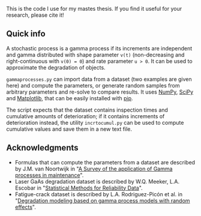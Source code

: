 This is the code I use for my mastes thesis. If you find it useful for your research, please cite it!

## Quick info
A stochastic process is a gamma process if its increments are independent and gamma distributed with shape parameter `v(t)` (non-decreasing and right-continuous with `v(0) = 0`) and rate parameter `u > 0`. It can be used to approximate the degradation of objects.

`gammaprocesses.py` can import data from a dataset (two examples are given here) and compute the parameters, or generate random samples from arbitrary parameters and re-solve to compare results. It uses [NumPy](https://numpy.org/), [SciPy](https://scipy.org/) and [Matplotlib](https://matplotlib.org/), that can be easily installed with [pip](https://pypi.org/project/pip/).

The script expects that the dataset contains inspection times and cumulative amounts of deterioration; if it contains increments of deterioration instead, the utility `incrtocumul.py` can be used to compute cumulative values and save them in a new text file.

## Acknowledgments
- Formulas that can compute the parameters from a dataset are described by J.M. van Noortwijk in "[A Survey of the application of Gamma processes in maintenance](https://www.researchgate.net/publication/222140978_A_Survey_of_the_application_of_Gamma_processes_in_maintenance)".
- Laser GaAs degradation dataset is described by W.Q. Meeker, L.A. Escobar in "[Statistical Methods for Reliability Data](https://www.researchgate.net/publication/261741677_Statistical_Methods_for_Reliability_Data_by_William_Q_Meeker_Luis_A_Escobar)".
- Fatigue-crack dataset is described by L.A. Rodriguez-Picón et al. in "[Degradation modeling based on gamma process models with random effects](https://www.researchgate.net/publication/316808032_Degradation_modeling_based_on_gamma_process_models_with_random_effects)".
